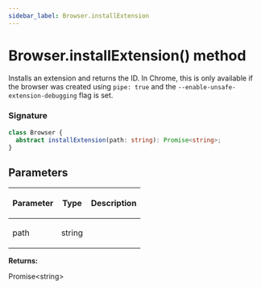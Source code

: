 ```yaml
---
sidebar_label: Browser.installExtension
---
```


# Browser.installExtension() method

Installs an extension and returns the ID. In Chrome, this is only available if the browser was created using `pipe: true` and the `--enable-unsafe-extension-debugging` flag is set.

### Signature

```typescript
class Browser {
  abstract installExtension(path: string): Promise<string>;
}
```

## Parameters

<table><thead><tr><th>

Parameter

</th><th>

Type

</th><th>

Description

</th></tr></thead>
<tbody><tr><td>

path

</td><td>

string

</td><td>

</td></tr>
</tbody></table>

**Returns:**

Promise&lt;string&gt;
